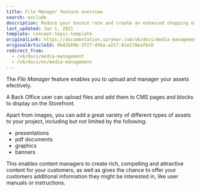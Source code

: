 ```yaml
---
title: File Manager feature overview
search: exclude
description: Reduce your bounce rate and create an enhanced shopping experience by providing impactful visuals while simultaneously maintaining fast response times.
last_updated: Jun 1, 2021
template: concept-topic-template
originalLink: https://documentation.spryker.com/v6/docs/media-management
originalArticleId: 0b42b89b-3f27-45ba-a217-81e270eafbc0
redirect_from:
  - /v6/docs/media-management
  - /v6/docs/en/media-management
---
```


The *FIle Manager* feature enables you to upload and manager your assets efectively.

A Back Office user can upload files and add them to CMS pages and blocks to display on the Storefront.

Apart from images, you can add a great variety of different types of assets to your project, including but not limited by the following:

* presentations
* pdf documents
* graphics
* banners

This enables content managers to create rich, compelling and attractive content for your customers, as well as gives the chance to offer your customers additional information they might be interested in, like user manuals or instructions.

